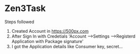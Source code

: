 # Zen3Task

Steps followed 
1. Created Account in https://500px.com
2. After Sign In with Credetials  'Account -->Settings -->Registerd Application with Package signature'
3. I got the Application details like Consumer key, secret...
